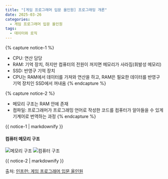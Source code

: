 ```yaml
---
title: "[게임 프로그래머 입문 올인원] 프로그래밍 개론"
date: 2025-03-26
categories:
  - 게임 프로그래머 입문 올인원
tags:
  - 데이터와 로직
---
```




{% capture notice-1 %}
* CPU: 연산 담당
* RAM: 기억 장치, 하지만 컴퓨터의 전원이 꺼지면 메모리가 사라짐(휘발성 메모리)
* SSD: 반영구 기억 장치
* CPU는 RAM에서 데이터를 가져와 연산을 하고, RAM은 필요한 데이터를 반영구 기억 장치인 SSD에서 꺼내옴
{% endcapture %}

{% capture notice-2 %}
* 메모리 구조는 RAM 안에 존재
* 컴파일: 프로그래머가 프로그래밍 언어로 작성한 코드를 컴퓨터가 알아들을 수 있게 기계어로 번역하는 과정
{% endcapture %}

<div class="notice">
  {{ notice-1 | markdownify }}
</div>

#### 컴퓨터 메모리 구조

![메모리 구조](https://github.com/user-attachments/assets/0d6d35ba-5e25-45e4-bb49-dfe242ff0f80)
![컴퓨터 구조](https://github.com/user-attachments/assets/5414097e-b111-453e-899c-2ecac67784a1)


<div class="notice">
  {{ notice-2 | markdownify }}
</div>

출처: [인프런: 게임 프로그래머 입문 올인원][source]

[source]: https://www.inflearn.com/course/%EA%B2%8C%EC%9E%84-%ED%94%84%EB%A1%9C%EA%B7%B8%EB%9E%98%EB%A8%B8-%EC%9E%85%EB%AC%B8-%EC%98%AC%EC%9D%B8%EC%9B%90-rookiss/dashboard
